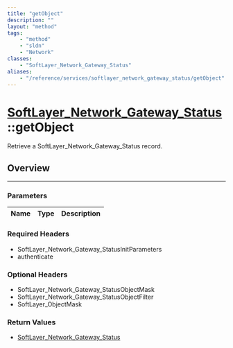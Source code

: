 ```yaml
---
title: "getObject"
description: ""
layout: "method"
tags:
    - "method"
    - "sldn"
    - "Network"
classes:
    - "SoftLayer_Network_Gateway_Status"
aliases:
    - "/reference/services/softlayer_network_gateway_status/getObject"
---
```

# [SoftLayer_Network_Gateway_Status](/reference/services/SoftLayer_Network_Gateway_Status)::getObject


Retrieve a SoftLayer_Network_Gateway_Status record.


## Overview 


-----

### Parameters 
|Name | Type | Description |
| --- | --- | --- |


### Required Headers
* SoftLayer_Network_Gateway_StatusInitParameters
* authenticate


### Optional Headers
* SoftLayer_Network_Gateway_StatusObjectMask
* SoftLayer_Network_Gateway_StatusObjectFilter
* SoftLayer_ObjectMask

### Return Values
* <a href='/reference/datatypes/SoftLayer_Network_Gateway_Status'>SoftLayer_Network_Gateway_Status </a>





